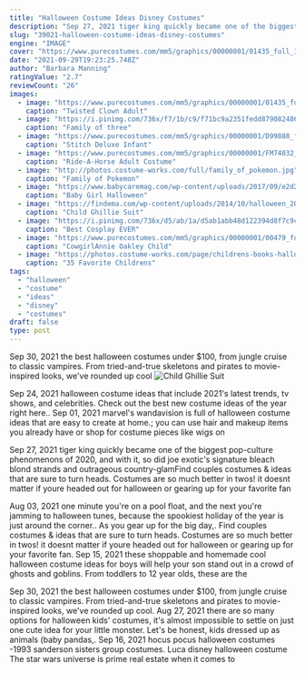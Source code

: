 ```yaml
---
title: "Halloween Costume Ideas Disney Costumes"
description: "Sep 27, 2021 tiger king quickly became one of the biggest pop-culture phenomenons of 2020, and with it, so did joe exotic's signature bleach blond strands and outrageous country-glam"
slug: "39021-halloween-costume-ideas-disney-costumes"
engine: "IMAGE"
cover: "https://www.purecostumes.com/mm5/graphics/00000001/01435_full_1.jpg"
date: "2021-09-29T19:23:25.748Z"
author: "Barbara Manning"
ratingValue: "2.7"
reviewCount: "26"
images:
  - image: "https://www.purecostumes.com/mm5/graphics/00000001/01435_full_1.jpg"
    caption: "Twisted Clown Adult"
  - image: "https://i.pinimg.com/736x/f7/1b/c9/f71bc9a2351fedd879082486de6cfadf--family-halloween-costumes-halloween-.jpg"
    caption: "Family of three"
  - image: "https://www.purecostumes.com/mm5/graphics/00000001/D99888_full_1.jpg"
    caption: "Stitch Deluxe Infant"
  - image: "https://www.purecostumes.com/mm5/graphics/00000001/FM74032_full_1.jpg"
    caption: "Ride-A-Horse Adult Costume"
  - image: "http://photos.costume-works.com/full/family_of_pokemon.jpg"
    caption: "Family of Pokemon"
  - image: "https://www.babycaremag.com/wp-content/uploads/2017/09/e2d2e534971aa94f9c83d0c062bfa46d.jpg"
    caption: "Baby Girl Halloween"
  - image: "https://findema.com/wp-content/uploads/2014/10/halloween_201410438.jpg"
    caption: "Child Ghillie Suit"
  - image: "https://i.pinimg.com/736x/d5/ab/1a/d5ab1abb48d122394d8f7c9c9a3e75cd--buzz-costume-buzz-lightyear-costume.jpg"
    caption: "Best Cosplay EVER"
  - image: "https://www.purecostumes.com/mm5/graphics/00000001/00479_full_1.jpg"
    caption: "CowgirlAnnie Oakley Child"
  - image: "https://photos.costume-works.com/page/childrens-books-halloween-costumes.jpg"
    caption: "35 Favorite Childrens"
tags:
  - "halloween"
  - "costume"
  - "ideas"
  - "disney"
  - "costumes"
draft: false
type: post
---
```


Sep 30, 2021 the best halloween costumes under $100, from jungle cruise to classic vampires. From tried-and-true skeletons and pirates to movie-inspired looks, we've rounded up cool
![Child Ghillie Suit](https://findema.com/wp-content/uploads/2014/10/halloween_201410438.jpg "Child Ghillie Suit")

Sep 24, 2021 halloween costume ideas that include 2021&#39;s latest trends, tv shows, and celebrities. Check out the best new costume ideas of the year right here.. Sep 01, 2021 marvel&#39;s wandavision is full of halloween costume ideas that are easy to create at home.; you can use hair and makeup items you already have or shop for costume pieces like wigs on
<!--inArticleAds-->

<!--galleryOne-->

Sep 27, 2021 tiger king quickly became one of the biggest pop-culture phenomenons of 2020, and with it, so did joe exotic's signature bleach blond strands and outrageous country-glamFind couples costumes & ideas that are sure to turn heads. Costumes are so much better in twos! it doesnt matter if youre headed out for halloween or gearing up for your favorite fan
<!--inArticleAds-->

<!--galleryTwo-->

Aug 03, 2021 one minute you're on a pool float, and the next you're jamming to halloween tunes, because the spookiest holiday of the year is just around the corner.. As you gear up for the big day,. Find couples costumes & ideas that are sure to turn heads. Costumes are so much better in twos! it doesnt matter if youre headed out for halloween or gearing up for your favorite fan. Sep 15, 2021 these shoppable and homemade cool halloween costume ideas for boys will help your son stand out in a crowd of ghosts and goblins. From toddlers to 12 year olds, these are the
<!--galleryThree-->

Sep 30, 2021 the best halloween costumes under $100, from jungle cruise to classic vampires. From tried-and-true skeletons and pirates to movie-inspired looks, we've rounded up cool. Aug 27, 2021 there are so many options for halloween kids' costumes, it's almost impossible to settle on just one cute idea for your little monster. Let's be honest, kids dressed up as animals (baby pandas,. Sep 16, 2021 hocus pocus halloween costumes -1993 sanderson sisters group costumes.  Luca disney halloween costume The star wars universe is prime real estate when it comes to